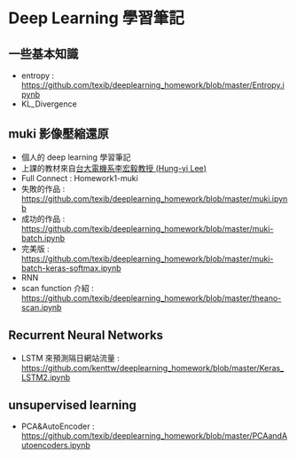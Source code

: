 # Deep Learning 學習筆記

## 一些基本知識
* entropy : https://github.com/texib/deeplearning_homework/blob/master/Entropy.ipynb
* KL_Divergence

## muki 影像壓縮還原
* 個人的 deep learning 學習筆記
* 上課的教材來自<a href='http://speech.ee.ntu.edu.tw/~tlkagk/courses_MLSD15_2.html'>台大電機系李宏毅教授 (Hung-yi Lee)</a>
* Full Connect : Homework1-muki
 * 失敗的作品 : https://github.com/texib/deeplearning_homework/blob/master/muki.ipynb 
 * 成功的作品 : https://github.com/texib/deeplearning_homework/blob/master/muki-batch.ipynb
 * 完美版 : https://github.com/texib/deeplearning_homework/blob/master/muki-batch-keras-softmax.ipynb
* RNN
 * scan function 介紹 : https://github.com/texib/deeplearning_homework/blob/master/theano-scan.ipynb

## Recurrent Neural Networks
* LSTM 來預測隔日網站流量 : https://github.com/kenttw/deeplearning_homework/blob/master/Keras_LSTM2.ipynb

## unsupervised learning
* PCA&AutoEncoder : https://github.com/texib/deeplearning_homework/blob/master/PCAandAutoencoders.ipynb
